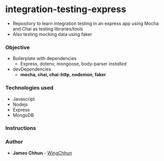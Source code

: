 # integration-testing-express

 * Repository to learn integration testing in an express app using Mocha and Chai as testing libraries/tools
 * Also testing mocking data using faker


### Objective
* Boilerplate with dependencies
  * Express, dotenv, mongoose, body-parser _installed_
* devDependencies
  * **mocha, chai, chai-http, nodemon, faker**

### Technologies used

* Javascript
* Nodejs
* Express
* MongoDB



### Instructions




### Author

* **James Chhun** - [WingChhun](https://www.github.com/WingChhun)